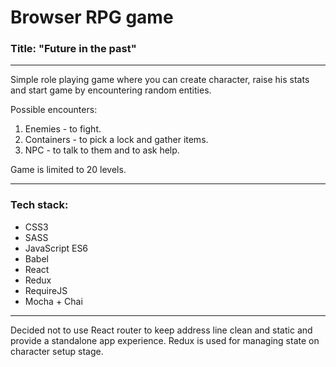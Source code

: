 # Browser RPG game
### Title: "Future in the past"

---

Simple role playing game where you can create character, raise his stats and start game by encountering random entities.

Possible encounters:
1. Enemies - to fight.
2. Containers - to pick a lock and gather items.
3. NPC - to talk to them and to ask help.

Game is limited to 20 levels.

---

### Tech stack:

* CSS3
* SASS
* JavaScript ES6
* Babel
* React
* Redux
* RequireJS
* Mocha + Chai

---

Decided not to use React router to keep address line clean and static and provide a standalone app experience.
Redux is used for managing state on character setup stage.
